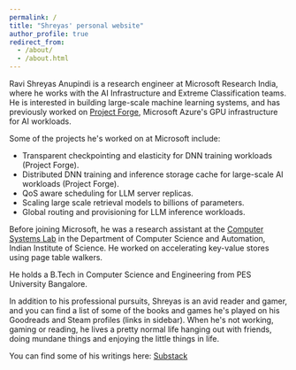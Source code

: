 ```yaml
---
permalink: /
title: "Shreyas' personal website"
author_profile: true
redirect_from: 
  - /about/
  - /about.html
---
```


Ravi Shreyas Anupindi is a research engineer at Microsoft Research India, where he works with the AI Infrastructure and Extreme Classification teams. He is interested in building large-scale machine learning systems, and has previously worked on [Project Forge](https://youtu.be/Rk3nTUfRZmo?t=377&feature=shared), Microsoft Azure's GPU infrastructure for AI workloads.

Some of the projects he's worked on at Microsoft include:
- Transparent checkpointing and elasticity for DNN training workloads (Project Forge).
- Distributed DNN training and inference storage cache for large-scale AI workloads (Project Forge).
- QoS aware scheduling for LLM server replicas.
- Scaling large scale retrieval models to billions of parameters.
- Global routing and provisioning for LLM inference workloads.

Before joining Microsoft, he was a research assistant at the [Computer Systems Lab](https://csl.csa.iisc.ac.in/) in the Department of Computer Science and Automation, Indian Institute of Science. He worked on accelerating key-value stores using page table walkers.

He holds a B.Tech in Computer Science and Engineering from PES University Bangalore.


In addition to his professional pursuits, Shreyas is an avid reader and gamer, and you can find a list of some of the books and games he's played on his Goodreads and Steam profiles (links in sidebar). When he's not working, gaming or reading, he lives a pretty normal life hanging out with friends, doing mundane things and enjoying the little things in life.

You can find some of his writings here: [Substack](https://substack.com/@ravian42)